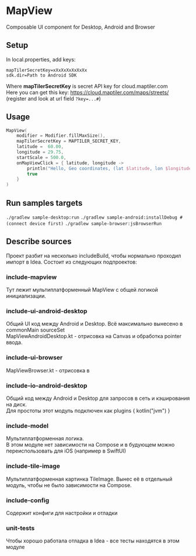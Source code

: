 # MapView
Composable UI component for Desktop, Android and Browser

## Setup
In local.properties, add keys:
```
mapTilerSecretKey=xXxXxXxXxXxXx
sdk.dir=Path to Android SDK
```
Where **mapTilerSecretKey** is secret API key for cloud.maptiler.com  
Here you can get this key: https://cloud.maptiler.com/maps/streets/ (register and look at url field `?key=...#`)

## Usage
```Kotlin
MapView(
    modifier = Modifier.fillMaxSize(),
    mapTilerSecretKey = MAPTILER_SECRET_KEY,
    latitude =  60.00,
    longitude = 29.75,
    startScale = 500.0,
    onMapViewClick = { latitude, longitude ->
        println("Hello, Geo coordinates, (lat $latitude, lon $longitude)")
        true
    }
)
```

## Run samples targets
```./gradlew sample-desktop:run```
```./gradlew sample-android:installDebug #(connect device first)```
```./gradlew sample-browser:jsBrowserRun```

## Describe sources
Проект разбит на несколько includeBuild, чтобы нормально проходил импорт в Idea.
Состоит из следующих подпроектов:

### include-mapview
Тут лежит мультиплатформенный MapView с общей логикой инициализации.    

### include-ui-android-desktop
Общий UI код между Android и Desktop. Всё максимально вынесено в commonMain sourceSet    
MapViewAndroidDesktop.kt - отрисовка на Canvas и обработка pointer ввода.

### include-ui-browser
MapViewBrowser.kt - отрисовка в <canvas>

### include-io-android-desktop
Общий код между Android и Desktop для запросов в сеть и кэширования на диск.  
Для простоты этот модуль подключен как plugins { kotlin("jvm") } 

### include-model
Мультиплатформенная логика.  
В этом модуле нет зависимости на Compose и в будующем можно переиспользовать для iOS (например в SwiftUI)

### include-tile-image
Мультиплатформенная картинка TileImage. Вынес её в отдельный модуль, чтобы не было зависимости на Compose.

### include-config
Содержит конфиги для настройки и отладки

### unit-tests
Чтобы хорошо работала отладка в Idea - все тесты находятся в этом модуле

